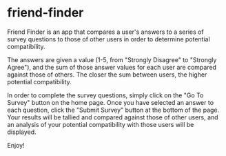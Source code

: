 # friend-finder

Friend Finder is an app that compares a user's answers to a series of survey questions to those of other users in order to determine potential compatibility. 

The answers are given a value (1-5, from "Strongly Disagree" to "Strongly Agree"), and the sum of those answer values for each user are compared against those of others. The closer the sum between users, the higher potential compatibility.

In order to complete the survey questions, simply click on the "Go To Survey" button on the home page. Once you have selected an answer to each question, click the "Submit Survey" button at the bottom of the page. Your results will be tallied and compared against those of other users, and an analysis of your potential compatibility with those users will be displayed. 

Enjoy!